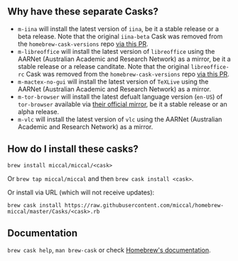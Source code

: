 ## Why have these separate Casks?

* `m-iina` will install the latest version of `iina`, be it a stable release or a beta release. Note that the original `iina-beta` Cask was removed from the `homebrew-cask-versions` repo [via this PR](https://github.com/Homebrew/homebrew-cask-versions/pull/8108).
* `m-libreoffice` will install the latest version of `libreoffice` using the AARNet (Australian Academic and Research Network) as a mirror, be it a stable release or a release canditate. Note that the original `libreoffice-rc` Cask was removed from the `homebrew-cask-versions` repo [via this PR](https://github.com/Homebrew/homebrew-cask-versions/pull/8283).
* `m-mactex-no-gui` will install the latest version of `TeXLive` using the AARNet (Australian Academic and Research Network) as a mirror.
* `m-tor-browser` will install the latest defualt language version (`en-US`) of `tor-browser` available via [their official mirror](https://dist.torproject.org/torbrowser/), be it a stable release or an alpha release.
* `m-vlc` will install the latest version of `vlc` using the AARNet (Australian Academic and Research Network) as a mirror.


## How do I install these casks?

`brew install miccal/miccal/<cask>`

Or `brew tap miccal/miccal` and then `brew cask install <cask>`.

Or install via URL (which will not receive updates):

```
brew cask install https://raw.githubusercontent.com/miccal/homebrew-miccal/master/Casks/<cask>.rb
```

## Documentation

`brew cask help`, `man brew-cask` or check [Homebrew's documentation](https://docs.brew.sh).
